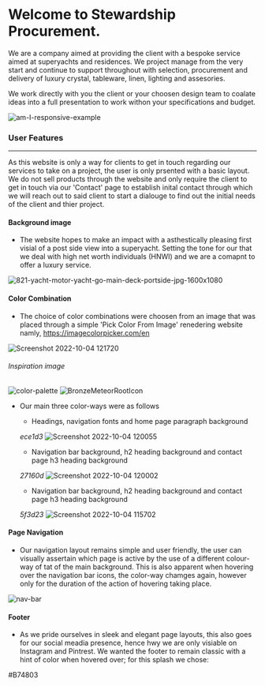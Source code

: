 
# Welcome to Stewardship Procurement.

We are a company aimed at providing the client with a bespoke service aimed at superyachts and residences.   We project manage from the very start and continue to support throughout with selection, procurement and delivery of luxury crystal, tableware, linen, lighting and assesories. 

We work directly with you the client or your choosen design team to coalate ideas into a full presentation to work withon your specifications and budget.




![am-I-responsive-example](https://user-images.githubusercontent.com/108287233/193788646-18c296fe-f1d2-46ee-b7f3-be4b445a6bce.png)


### User Features
________________________________________

As this website is only a way for clients to get in touch regarding our services to take on a project, the user is only prsented with a basic layout. We do not sell products through the website and only require the client to get in touch via our 'Contact' page to establish inital contact through which we will reach out to said client to start a dialouge to find out the initial needs of the client and thier project. 

#### Background image

 - The website hopes to make an impact with a asthestically pleasing first visial of a post side view into a superyacht. Setting the tone for our that we deal with high net worth individuals (HNWI) and we are a comapnt to offer a luxury service.


![821-yacht-motor-yacht-go-main-deck-portside-jpg-1600x1080](https://user-images.githubusercontent.com/108287233/193803764-f8057dfb-fa4b-4c9f-b9bb-b696fe1310b8.jpg)


 
#### Color Combination

- The choice of color combinations were choosen from an image that was placed through a simple 'Pick Color From Image' renedering website namly, https://imagecolorpicker.com/en


![Screenshot 2022-10-04 121720](https://user-images.githubusercontent.com/108287233/193805472-7d6ba05b-0c82-4fea-a071-6a8f8102b3ea.png)


###### Inspiration image
![color-palette](https://user-images.githubusercontent.com/108287233/193802959-13e68bd3-2d72-4ebf-8c20-e528fa0f69ce.png)
![BronzeMeteorRootIcon](https://user-images.githubusercontent.com/108287233/193802872-2199bfa4-c5eb-49f0-bc47-1cd243ca5169.jpg)


- Our main three color-ways were as follows
   - Headings, navigation fonts and home page paragraph background 
  
  *ece1d3*
 ![Screenshot 2022-10-04 120055](https://user-images.githubusercontent.com/108287233/193802777-a4e51017-6e24-4f5b-a5ea-42fca521b3dd.png)

   - Navigation bar background, h2 heading background and contact page h3 heading background 
  
  *27160d*
![Screenshot 2022-10-04 120002](https://user-images.githubusercontent.com/108287233/193802630-6338633d-ede0-4ccb-81c8-5807745a9b34.png)

  - Navigation bar background, h2 heading background and contact page h3 heading background 
  
  *5f3d23*
![Screenshot 2022-10-04 115702](https://user-images.githubusercontent.com/108287233/193802491-0b7b0253-f9f9-4abb-8f3b-1a8ce82a6149.png)

#### Page Navigation

- Our navigation layout remains simple and user friendly, the user can visually assertain which page is active by the use of a different colour-way of tat of the main background.  This is also apparent when hovering over the navigation bar icons, the color-way chamges again, however only for the duration of the action of hovering taking place. 

![nav-bar](https://user-images.githubusercontent.com/108287233/193804563-6a4ca5bc-a2e7-4b74-9256-db9272bc7cda.png)


#### Footer

- As we pride ourselves in sleek and elegant page layouts, this also goes for our social meadia presence, hence hwy we are only visiable on Instagram and Pintrest. 
We wanted the footer to remain classic with a hint of color when hovered over; for this splash we chose:

#B74803




 
